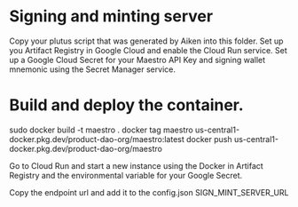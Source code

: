 # Signing and minting server

Copy your plutus script that was generated by Aiken into this folder.
Set up you Artifact Registry in Google Cloud and enable the Cloud Run service.
Set up a Google Cloud Secret for your Maestro API Key and signing wallet mnemonic using the Secret Manager service.

# Build and deploy the container.

sudo docker build -t maestro .
docker tag maestro us-central1-docker.pkg.dev/product-dao-org/maestro:latest
docker push us-central1-docker.pkg.dev/product-dao-org/maestro

Go to Cloud Run and start a new instance using the Docker in Artifact Registry and the environmental variable for your Google Secret.

Copy the endpoint url and add it to the config.json SIGN_MINT_SERVER_URL
